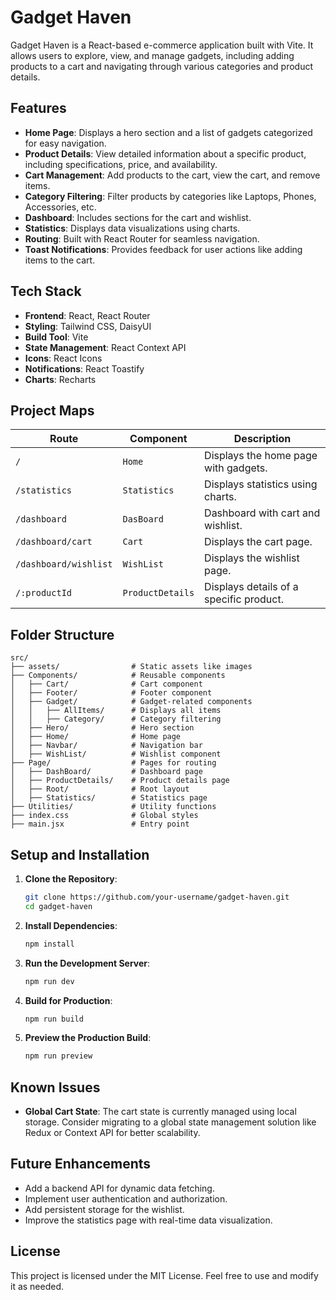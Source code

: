 # Gadget Haven

Gadget Haven is a React-based e-commerce application built with Vite. It allows users to explore, view, and manage gadgets, including adding products to a cart and navigating through various categories and product details.

## Features

- **Home Page**: Displays a hero section and a list of gadgets categorized for easy navigation.
- **Product Details**: View detailed information about a specific product, including specifications, price, and availability.
- **Cart Management**: Add products to the cart, view the cart, and remove items.
- **Category Filtering**: Filter products by categories like Laptops, Phones, Accessories, etc.
- **Dashboard**: Includes sections for the cart and wishlist.
- **Statistics**: Displays data visualizations using charts.
- **Routing**: Built with React Router for seamless navigation.
- **Toast Notifications**: Provides feedback for user actions like adding items to the cart.

## Tech Stack

- **Frontend**: React, React Router
- **Styling**: Tailwind CSS, DaisyUI
- **Build Tool**: Vite
- **State Management**: React Context API
- **Icons**: React Icons
- **Notifications**: React Toastify
- **Charts**: Recharts

## Project Maps

| Route               | Component                     | Description                          |
|---------------------|-------------------------------|--------------------------------------|
| `/`                 | `Home`                        | Displays the home page with gadgets. |
| `/statistics`       | `Statistics`                  | Displays statistics using charts.    |
| `/dashboard`        | `DasBoard`                    | Dashboard with cart and wishlist.    |
| `/dashboard/cart`   | `Cart`                        | Displays the cart page.              |
| `/dashboard/wishlist` | `WishList`                  | Displays the wishlist page.          |
| `/:productId`       | `ProductDetails`              | Displays details of a specific product. |

## Folder Structure

```
src/
├── assets/                # Static assets like images
├── Components/            # Reusable components
│   ├── Cart/              # Cart component
│   ├── Footer/            # Footer component
│   ├── Gadget/            # Gadget-related components
│   │   ├── AllItems/      # Displays all items
│   │   ├── Category/      # Category filtering
│   ├── Hero/              # Hero section
│   ├── Home/              # Home page
│   ├── Navbar/            # Navigation bar
│   ├── WishList/          # Wishlist component
├── Page/                  # Pages for routing
│   ├── DashBoard/         # Dashboard page
│   ├── ProductDetails/    # Product details page
│   ├── Root/              # Root layout
│   ├── Statistics/        # Statistics page
├── Utilities/             # Utility functions
├── index.css              # Global styles
├── main.jsx               # Entry point
```

## Setup and Installation

1. **Clone the Repository**:
   ```bash
   git clone https://github.com/your-username/gadget-haven.git
   cd gadget-haven
   ```

2. **Install Dependencies**:
   ```bash
   npm install
   ```

3. **Run the Development Server**:
   ```bash
   npm run dev
   ```

4. **Build for Production**:
   ```bash
   npm run build
   ```

5. **Preview the Production Build**:
   ```bash
   npm run preview
   ```

## Known Issues

- **Global Cart State**: The cart state is currently managed using local storage. Consider migrating to a global state management solution like Redux or Context API for better scalability.

## Future Enhancements

- Add a backend API for dynamic data fetching.
- Implement user authentication and authorization.
- Add persistent storage for the wishlist.
- Improve the statistics page with real-time data visualization.

## License

This project is licensed under the MIT License. Feel free to use and modify it as needed.
